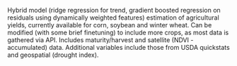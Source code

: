 Hybrid model (ridge regression for trend, gradient boosted regression on residuals using dynamically weighted features) estimation of agricultural yields, currently available for corn, soybean and winter wheat. Can be modified (with some brief finetuning) to include more crops, as most data is gathered via API. Includes maturity/harvest and satellite (NDVI - accumulated) data. Additional variables include those from USDA quickstats and geospatial (drought index). 
